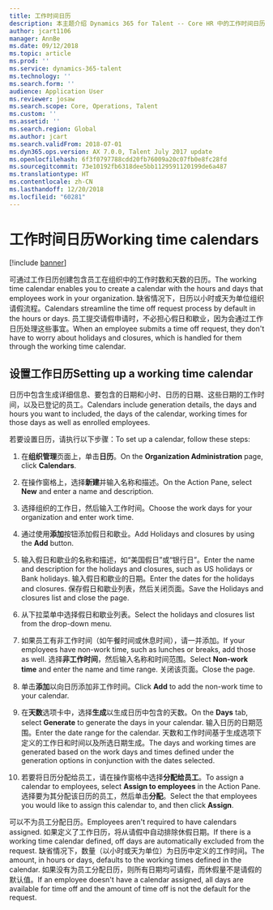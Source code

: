 ```yaml
---
title: 工作时间日历
description: 本主题介绍 Dynamics 365 for Talent -- Core HR 中的工作时间日历和如何设置日历。
author: jcart1106
manager: AnnBe
ms.date: 09/12/2018
ms.topic: article
ms.prod: ''
ms.service: dynamics-365-talent
ms.technology: ''
ms.search.form: ''
audience: Application User
ms.reviewer: josaw
ms.search.scope: Core, Operations, Talent
ms.custom: ''
ms.assetid: ''
ms.search.region: Global
ms.author: jcart
ms.search.validFrom: 2018-07-01
ms.dyn365.ops.version: AX 7.0.0, Talent July 2017 update
ms.openlocfilehash: 6f3f0797788cdd20fb76009a20c07fb0e8fc28fd
ms.sourcegitcommit: 73e10192fb6318dee5bb1129591120199de6a487
ms.translationtype: HT
ms.contentlocale: zh-CN
ms.lasthandoff: 12/20/2018
ms.locfileid: "60281"
---
```

# <a name="working-time-calendars"></a><span data-ttu-id="17f58-103">工作时间日历</span><span class="sxs-lookup"><span data-stu-id="17f58-103">Working time calendars</span></span>

[!include [banner](includes/banner.md)]

<span data-ttu-id="17f58-104">可通过工作日历创建包含员工在组织中的工作时数和天数的日历。</span><span class="sxs-lookup"><span data-stu-id="17f58-104">The working time calendar enables you to create a calendar with the hours and days that employees work in your organization.</span></span> <span data-ttu-id="17f58-105">缺省情况下，日历以小时或天为单位组织请假流程。</span><span class="sxs-lookup"><span data-stu-id="17f58-105">Calendars streamline the time off request process by default in the hours or days.</span></span> <span data-ttu-id="17f58-106">员工提交请假申请时，不必担心假日和歇业，因为会通过工作日历处理这些事宜。</span><span class="sxs-lookup"><span data-stu-id="17f58-106">When an employee submits a time off request, they don't have to worry about holidays and closures, which is handled for them through the working time calendar.</span></span>

## <a name="setting-up-a-working-time-calendar"></a><span data-ttu-id="17f58-107">设置工作日历</span><span class="sxs-lookup"><span data-stu-id="17f58-107">Setting up a working time calendar</span></span>

<span data-ttu-id="17f58-108">日历中包含生成详细信息、要包含的日期和小时、日历的日期、这些日期的工作时间，以及已登记的员工。</span><span class="sxs-lookup"><span data-stu-id="17f58-108">Calendars include generation details, the days and hours you want to included, the days of the calendar, working times for those days as well as enrolled employees.</span></span> 

<span data-ttu-id="17f58-109">若要设置日历，请执行以下步骤：</span><span class="sxs-lookup"><span data-stu-id="17f58-109">To set up a calendar, follow these steps:</span></span>

1. <span data-ttu-id="17f58-110">在**组织管理**页面上，单击**日历**。</span><span class="sxs-lookup"><span data-stu-id="17f58-110">On the **Organization Administration** page, click **Calendars**.</span></span>

2. <span data-ttu-id="17f58-111">在操作窗格上，选择**新建**并输入名称和描述。</span><span class="sxs-lookup"><span data-stu-id="17f58-111">On the Action Pane, select **New** and enter a name and description.</span></span>

3. <span data-ttu-id="17f58-112">选择组织的工作日，然后输入工作时间。</span><span class="sxs-lookup"><span data-stu-id="17f58-112">Choose the work days for your organization and enter work time.</span></span>

4. <span data-ttu-id="17f58-113">通过使用**添加**按钮添加假日和歇业。</span><span class="sxs-lookup"><span data-stu-id="17f58-113">Add Holidays and closures by using the **Add** button.</span></span>

5. <span data-ttu-id="17f58-114">输入假日和歇业的名称和描述，如“美国假日”或“银行日”。</span><span class="sxs-lookup"><span data-stu-id="17f58-114">Enter the name and description for the holidays and closures, such as US holidays or Bank holidays.</span></span> <span data-ttu-id="17f58-115">输入假日和歇业的日期。</span><span class="sxs-lookup"><span data-stu-id="17f58-115">Enter the dates for the holidays and closures.</span></span> <span data-ttu-id="17f58-116">保存假日和歇业列表，然后关闭页面。</span><span class="sxs-lookup"><span data-stu-id="17f58-116">Save the Holidays and closures list and close the page.</span></span>

6. <span data-ttu-id="17f58-117">从下拉菜单中选择假日和歇业列表。</span><span class="sxs-lookup"><span data-stu-id="17f58-117">Select the holidays and closures list from the drop-down menu.</span></span>

7. <span data-ttu-id="17f58-118">如果员工有非工作时间（如午餐时间或休息时间），请一并添加。</span><span class="sxs-lookup"><span data-stu-id="17f58-118">If your employees have non-work time, such as lunches or breaks, add those as well.</span></span> <span data-ttu-id="17f58-119">选择**非工作时间**，然后输入名称和时间范围。</span><span class="sxs-lookup"><span data-stu-id="17f58-119">Select **Non-work time** and enter the name and time range.</span></span> <span data-ttu-id="17f58-120">关闭该页面。</span><span class="sxs-lookup"><span data-stu-id="17f58-120">Close the page.</span></span> 

8. <span data-ttu-id="17f58-121">单击**添加**以向日历添加非工作时间。</span><span class="sxs-lookup"><span data-stu-id="17f58-121">Click **Add** to add the non-work time to your calendar.</span></span>

9. <span data-ttu-id="17f58-122">在**天数**选项卡中，选择**生成**以生成日历中包含的天数。</span><span class="sxs-lookup"><span data-stu-id="17f58-122">On the **Days** tab, select **Generate** to generate the days in your calendar.</span></span> <span data-ttu-id="17f58-123">输入日历的日期范围。</span><span class="sxs-lookup"><span data-stu-id="17f58-123">Enter the date range for the calendar.</span></span> <span data-ttu-id="17f58-124">天数和工作时间基于生成选项下定义的工作日和时间以及所选日期生成。</span><span class="sxs-lookup"><span data-stu-id="17f58-124">The days and working times are generated based on the work days and times defined under the generation options in conjunction with the dates selected.</span></span>

10. <span data-ttu-id="17f58-125">若要将日历分配给员工，请在操作窗格中选择**分配给员工**。</span><span class="sxs-lookup"><span data-stu-id="17f58-125">To assign a calendar to employees, select **Assign to employees** in the Action Pane.</span></span> <span data-ttu-id="17f58-126">选择要为其分配该日历的员工，然后单击**分配**。</span><span class="sxs-lookup"><span data-stu-id="17f58-126">Select the that employees you would like to assign this calendar to, and then click **Assign**.</span></span>

<span data-ttu-id="17f58-127">可以不为员工分配日历。</span><span class="sxs-lookup"><span data-stu-id="17f58-127">Employees aren't required to have calendars assigned.</span></span> <span data-ttu-id="17f58-128">如果定义了工作日历，将从请假中自动排除休假日期。</span><span class="sxs-lookup"><span data-stu-id="17f58-128">If there is a working time calendar defined, off days are automatically excluded from the request.</span></span> <span data-ttu-id="17f58-129">缺省情况下，数量（以小时或天为单位）为日历中定义的工作时间。</span><span class="sxs-lookup"><span data-stu-id="17f58-129">The amount, in hours or days, defaults to the working times defined in the calendar.</span></span> <span data-ttu-id="17f58-130">如果没有为员工分配日历，则所有日期均可请假，而休假量不是请假的默认值。</span><span class="sxs-lookup"><span data-stu-id="17f58-130">If an employee doesn't have a calendar assigned, all days are available for time off and the amount of time off is not the default for the request.</span></span> 
